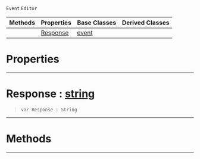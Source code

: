  `Event` `Editor`



|Methods|Properties|Base Classes|Derived Classes|
|---|---|---|---|
| |[ Response](bugreporterresponse.md#response-zilch-engine-doc)|[event](event.md)| |


 #  Properties


---  
 #  Response : [string](../nada_base_types/string.md)

> 
> ```TS:Nada
> var Response : String


---  
 #  Methods


---  
 

 